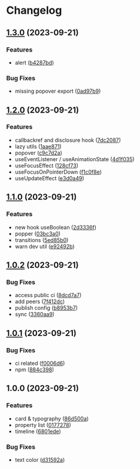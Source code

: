 # Changelog

## [1.3.0](https://github.com/velcure/velcure-ui/compare/v1.2.0...v1.3.0) (2023-09-21)


### Features

* alert ([b4287bd](https://github.com/velcure/velcure-ui/commit/b4287bd8900f968ece0f8c93708a72ce4b0bafb8))


### Bug Fixes

* missing popover export ([0ad97b9](https://github.com/velcure/velcure-ui/commit/0ad97b924bb065aa5afe68c624d09d12be35e5c0))

## [1.2.0](https://github.com/velcure/velcure-ui/compare/v1.1.0...v1.2.0) (2023-09-21)


### Features

* callbackref and disclosure hook ([7dc2087](https://github.com/velcure/velcure-ui/commit/7dc2087e9ec30bf5f6e67e50ac43fa3bc3360e9b))
* lazy utils ([1aae871](https://github.com/velcure/velcure-ui/commit/1aae871ba2c1a3422d0d46c13dd42913148917b3))
* popover ([c9c7d2a](https://github.com/velcure/velcure-ui/commit/c9c7d2a45a19a3e0d097035ebe43541bb69817d0))
* useEventListener / useAnimationState ([4d1f035](https://github.com/velcure/velcure-ui/commit/4d1f0350e4ca9817d2550b4c98bb2065cf16e7de))
* useFocusEffect ([128cf73](https://github.com/velcure/velcure-ui/commit/128cf736ba65f3d1058e3811bb75de35bd6b94ce))
* useFocusOnPointerDown ([f1c0f8e](https://github.com/velcure/velcure-ui/commit/f1c0f8e47e4c1b9c80d096500e872b32195ff6b5))
* useUpdateEffect ([e3d0a49](https://github.com/velcure/velcure-ui/commit/e3d0a49ce683d10afbd33f838772883f428bc218))

## [1.1.0](https://github.com/velcure/velcure-ui/compare/v1.0.2...v1.1.0) (2023-09-21)


### Features

* new hook useBoolean ([2d3336f](https://github.com/velcure/velcure-ui/commit/2d3336f769a2461ab9acb9dea9a84990e2af6667))
* popper ([03bc3a0](https://github.com/velcure/velcure-ui/commit/03bc3a0007f8980c1d9bc2b58526dbd22af3dd25))
* transitions ([5ed85b0](https://github.com/velcure/velcure-ui/commit/5ed85b01db1cd0745bf61ef504c7e80bd6750b92))
* warn dev util ([e92492b](https://github.com/velcure/velcure-ui/commit/e92492bd3af07b6a5242d124b3cf8a8e58b556aa))

## [1.0.2](https://github.com/velcure/velcure-ui/compare/v1.0.1...v1.0.2) (2023-09-21)


### Bug Fixes

* access public ci ([8dcd7a7](https://github.com/velcure/velcure-ui/commit/8dcd7a779a9cbd37a2a7b1888f2a365866c848b5))
* add peers ([7f412dc](https://github.com/velcure/velcure-ui/commit/7f412dc239457e3373887b611d6db159e9fd8cd0))
* publish config ([b8953b7](https://github.com/velcure/velcure-ui/commit/b8953b7d4056cbec4d2ccda3f2733d500bfd10e9))
* sync ([3360aa9](https://github.com/velcure/velcure-ui/commit/3360aa9f8ae7b6a3a41111ad13434bd84e883139))

## [1.0.1](https://github.com/velcure/velcure-ui/compare/v1.0.0...v1.0.1) (2023-09-21)


### Bug Fixes

* ci related ([f0006d6](https://github.com/velcure/velcure-ui/commit/f0006d60353ad476e03a74382275fecf5a41d408))
* npm ([884c398](https://github.com/velcure/velcure-ui/commit/884c3986f932126edbfaf349a1e108bc6452649f))

## 1.0.0 (2023-09-21)


### Features

* card & typography ([86d500a](https://github.com/velcure/velcure-ui/commit/86d500a32d191d3a938248bdf0ef98ec490d9511))
* property list ([0177278](https://github.com/velcure/velcure-ui/commit/0177278360fb664a4fb7b7733041de1bd0018f45))
* timeline ([6801ede](https://github.com/velcure/velcure-ui/commit/6801ede3948e8f0b9ec583aceb755e0a1072ea81))


### Bug Fixes

* text color ([d31592a](https://github.com/velcure/velcure-ui/commit/d31592ac2634941ae4f6ae2eb5f7c5a0205fd56a))
